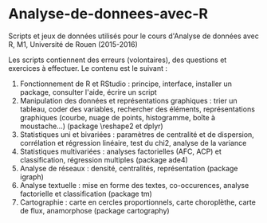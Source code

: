 # Analyse-de-donnees-avec-R
Scripts et jeux de données utilisés pour le cours d'Analyse de données avec R, M1, Université de Rouen (2015-2016)

Les scripts contiennent des erreurs (volontaires), des questions et exercices à effectuer. Le contenu est le suivant :

1. Fonctionnement de R et RStudio : principe, interface, installer un package, consulter l'aide, écrire un script
2. Manipulation des données et représentations graphiques : trier un tableau, coder des variables, rechercher des éléments, représentations graphiques (courbe, nuage de points, histogramme, boîte à moustache...) (package \reshape2 et dplyr)
3. Statistiques uni et bivariées : paramètres de centralité et de dispersion, corrélation et régression linéaire, test du chi2, analyse de la variance
4. Statistiques multivariées : analyses factorielles (AFC, ACP) et classification, régression multiples (package ade4)
5. Analyse de réseaux : densité, centralités, représentation (package igraph)
6. Analyse textuelle : mise en forme des textes, co-occurences, analyse factorielle et classification (package tm)
7. Cartographie : carte en cercles proportionnels, carte choroplèthe, carte de flux, anamorphose (package cartography)
